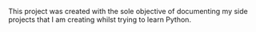 This project was created with the sole objective of documenting my side projects that I am creating whilst trying to learn Python. 
